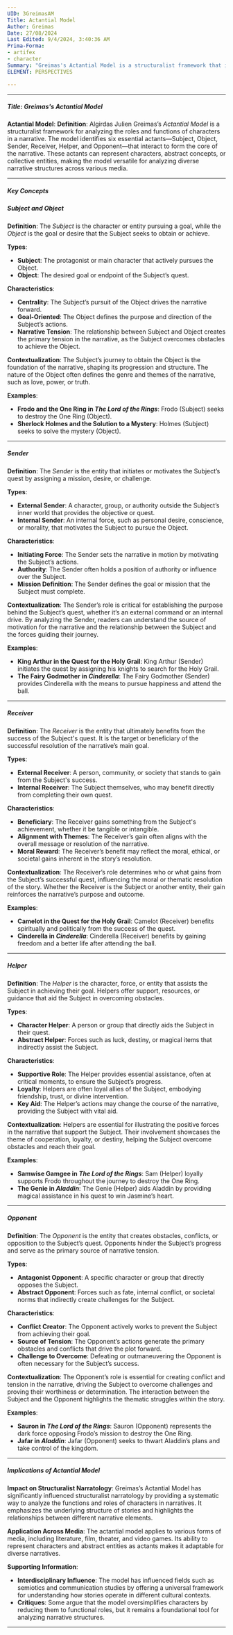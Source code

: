 ```yaml
---
UID: 3GreimasAM
Title: Actantial Model
Author: Greimas
Date: 27/08/2024
Last Edited: 9/4/2024, 3:40:36 AM
Prima-Forma:
- artifex
- character
Summary: "Greimas's Actantial Model is a structuralist framework that identifies six  key roles in narrativesSubject, Object, Sender, Receiver, Helper, and Opponent allowing for the analysis of how characters and abstract entities interact to drive  the story. This model offers a systematic way to examine narrative structures  and is widely applied across various media and disciplines."
ELEMENT: PERSPECTIVES

---
```

---

##### Title: **Greimas's Actantial Model**

**Actantial Model**:
   **Definition**: Algirdas Julien Greimas’s *Actantial Model* is a structuralist framework for analyzing the roles and functions of characters in a narrative. The model identifies six essential actants—Subject, Object, Sender, Receiver, Helper, and Opponent—that interact to form the core of the narrative. These actants can represent characters, abstract concepts, or collective entities, making the model versatile for analyzing diverse narrative structures across various media.

---

##### Key Concepts

##### Subject and Object

**Definition**:
   The *Subject* is the character or entity pursuing a goal, while the *Object* is the goal or desire that the Subject seeks to obtain or achieve.

**Types**:
   - **Subject**: The protagonist or main character that actively pursues the Object.
   - **Object**: The desired goal or endpoint of the Subject’s quest.

**Characteristics**:
   - **Centrality**: The Subject’s pursuit of the Object drives the narrative forward.
   - **Goal-Oriented**: The Object defines the purpose and direction of the Subject’s actions.
   - **Narrative Tension**: The relationship between Subject and Object creates the primary tension in the narrative, as the Subject overcomes obstacles to achieve the Object.

**Contextualization**:
   The Subject’s journey to obtain the Object is the foundation of the narrative, shaping its progression and structure. The nature of the Object often defines the genre and themes of the narrative, such as love, power, or truth.

**Examples**:
   - **Frodo and the One Ring in *The Lord of the Rings***: Frodo (Subject) seeks to destroy the One Ring (Object).
   - **Sherlock Holmes and the Solution to a Mystery**: Holmes (Subject) seeks to solve the mystery (Object).

---

##### Sender

**Definition**:
   The *Sender* is the entity that initiates or motivates the Subject’s quest by assigning a mission, desire, or challenge.

**Types**:
   - **External Sender**: A character, group, or authority outside the Subject’s inner world that provides the objective or quest.
   - **Internal Sender**: An internal force, such as personal desire, conscience, or morality, that motivates the Subject to pursue the Object.

**Characteristics**:
   - **Initiating Force**: The Sender sets the narrative in motion by motivating the Subject’s actions.
   - **Authority**: The Sender often holds a position of authority or influence over the Subject.
   - **Mission Definition**: The Sender defines the goal or mission that the Subject must complete.

**Contextualization**:
   The Sender’s role is critical for establishing the purpose behind the Subject’s quest, whether it’s an external command or an internal drive. By analyzing the Sender, readers can understand the source of motivation for the narrative and the relationship between the Subject and the forces guiding their journey.

**Examples**:
   - **King Arthur in the Quest for the Holy Grail**: King Arthur (Sender) initiates the quest by assigning his knights to search for the Holy Grail.
   - **The Fairy Godmother in *Cinderella***: The Fairy Godmother (Sender) provides Cinderella with the means to pursue happiness and attend the ball.

---

##### Receiver

**Definition**:
   The *Receiver* is the entity that ultimately benefits from the success of the Subject's quest. It is the target or beneficiary of the successful resolution of the narrative’s main goal.

**Types**:
   - **External Receiver**: A person, community, or society that stands to gain from the Subject's success.
   - **Internal Receiver**: The Subject themselves, who may benefit directly from completing their own quest.

**Characteristics**:
   - **Beneficiary**: The Receiver gains something from the Subject's achievement, whether it be tangible or intangible.
   - **Alignment with Themes**: The Receiver’s gain often aligns with the overall message or resolution of the narrative.
   - **Moral Reward**: The Receiver’s benefit may reflect the moral, ethical, or societal gains inherent in the story’s resolution.

**Contextualization**:
   The Receiver’s role determines who or what gains from the Subject’s successful quest, influencing the moral or thematic resolution of the story. Whether the Receiver is the Subject or another entity, their gain reinforces the narrative’s purpose and outcome.

**Examples**:
   - **Camelot in the Quest for the Holy Grail**: Camelot (Receiver) benefits spiritually and politically from the success of the quest.
   - **Cinderella in *Cinderella***: Cinderella (Receiver) benefits by gaining freedom and a better life after attending the ball.

---

##### Helper

**Definition**:
   The *Helper* is the character, force, or entity that assists the Subject in achieving their goal. Helpers offer support, resources, or guidance that aid the Subject in overcoming obstacles.

**Types**:
   - **Character Helper**: A person or group that directly aids the Subject in their quest.
   - **Abstract Helper**: Forces such as luck, destiny, or magical items that indirectly assist the Subject.

**Characteristics**:
   - **Supportive Role**: The Helper provides essential assistance, often at critical moments, to ensure the Subject’s progress.
   - **Loyalty**: Helpers are often loyal allies of the Subject, embodying friendship, trust, or divine intervention.
   - **Key Aid**: The Helper’s actions may change the course of the narrative, providing the Subject with vital aid.

**Contextualization**:
   Helpers are essential for illustrating the positive forces in the narrative that support the Subject. Their involvement showcases the theme of cooperation, loyalty, or destiny, helping the Subject overcome obstacles and reach their goal.

**Examples**:
   - **Samwise Gamgee in *The Lord of the Rings***: Sam (Helper) loyally supports Frodo throughout the journey to destroy the One Ring.
   - **The Genie in *Aladdin***: The Genie (Helper) aids Aladdin by providing magical assistance in his quest to win Jasmine’s heart.

---

##### Opponent

**Definition**:
   The *Opponent* is the entity that creates obstacles, conflicts, or opposition to the Subject’s quest. Opponents hinder the Subject’s progress and serve as the primary source of narrative tension.

**Types**:
   - **Antagonist Opponent**: A specific character or group that directly opposes the Subject.
   - **Abstract Opponent**: Forces such as fate, internal conflict, or societal norms that indirectly create challenges for the Subject.

**Characteristics**:
   - **Conflict Creator**: The Opponent actively works to prevent the Subject from achieving their goal.
   - **Source of Tension**: The Opponent’s actions generate the primary obstacles and conflicts that drive the plot forward.
   - **Challenge to Overcome**: Defeating or outmaneuvering the Opponent is often necessary for the Subject’s success.

**Contextualization**:
   The Opponent’s role is essential for creating conflict and tension in the narrative, driving the Subject to overcome challenges and proving their worthiness or determination. The interaction between the Subject and the Opponent highlights the thematic struggles within the story.

**Examples**:
   - **Sauron in *The Lord of the Rings***: Sauron (Opponent) represents the dark force opposing Frodo’s mission to destroy the One Ring.
   - **Jafar in *Aladdin***: Jafar (Opponent) seeks to thwart Aladdin’s plans and take control of the kingdom.

---

##### Implications of **Actantial Model**

**Impact on Structuralist Narratology**:
   Greimas’s Actantial Model has significantly influenced structuralist narratology by providing a systematic way to analyze the functions and roles of characters in narratives. It emphasizes the underlying structure of stories and highlights the relationships between different narrative elements.

**Application Across Media**:
   The actantial model applies to various forms of media, including literature, film, theater, and video games. Its ability to represent characters and abstract entities as actants makes it adaptable for diverse narratives.

**Supporting Information**:
   - **Interdisciplinary Influence**: The model has influenced fields such as semiotics and communication studies by offering a universal framework for understanding how stories operate in different cultural contexts.
   - **Critiques**: Some argue that the model oversimplifies characters by reducing them to functional roles, but it remains a foundational tool for analyzing narrative structures.

---
